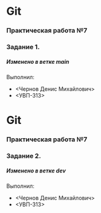 # Git
### Практическая работа №7
### Задание 1.
##### Изменено в ветке main
Выполнил:
* <Чернов Денис Михайлович>
* <УВП-313>
# Git
### Практическая работа №7
### Задание 2.
##### Изменено в ветке dev
Выполнил:
* <Чернов Денис Михайлович>
* <УВП-313>